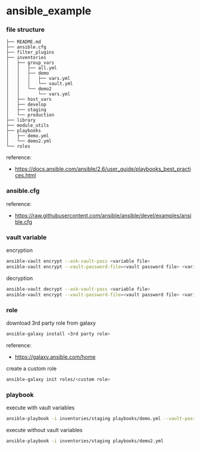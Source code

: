 # ansible_example

### file structure

```
├── README.md
├── ansible.cfg
├── filter_plugins
├── inventories
│   ├── group_vars
│   │   ├── all.yml
│   │   ├── demo
│   │   │   ├── vars.yml
│   │   │   └── vault.yml
│   │   └── demo2
│   │       └── vars.yml
│   ├── host_vars
│   ├── develop
│   ├── staging
│   └── production
├── library
├── module_utils
├── playbooks
│   ├── demo.yml
│   └── demo2.yml
└── roles
```
reference:
- https://docs.ansible.com/ansible/2.6/user_guide/playbooks_best_practices.html

### ansible.cfg

reference:
- https://raw.githubusercontent.com/ansible/ansible/devel/examples/ansible.cfg

### vault variable

encryption
```sh
ansible-vault encrypt --ask-vault-pass <variable file>
ansible-vault encrypt --vault-password-file=<vault password file> <variable file>
```

decryption
```sh
ansible-vault decrypt --ask-vault-pass <variable file>
ansible-vault encrypt --vault-password-file=<vault password file> <variable file>
```

### role

download 3rd party role from galaxy
```sh
ansible-galaxy install <3rd party role>
```

reference:
- https://galaxy.ansible.com/home

create a custom role
```sh
ansible-galaxy init roles/<custom role>
```

### playbook

execute with vault variables
```sh
ansible-playbook -i inventories/staging playbooks/demo.yml --vault-password-file=<vault password file>
```

execute without vault variables
```sh
ansible-playbook -i inventories/staging playbooks/demo2.yml
```
